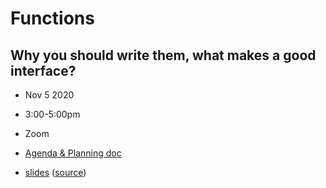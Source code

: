 # Functions
## Why you should write them, what makes a good interface?
- Nov   5 2020
- 3:00-5:00pm
- Zoom

- [Agenda & Planning doc](https://docs.google.com/document/d/1K6rxREpBa5v55PTQOwI8epaziMZm26qyg8-tTqVKrI4/edit)
- [slides](https://sciware.flatironinstitute.org/12_Functions/slides.html) ([source](main.md))

